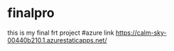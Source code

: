 # finalpro
this is my final frt project
#azure link https://calm-sky-00440b210.1.azurestaticapps.net/
